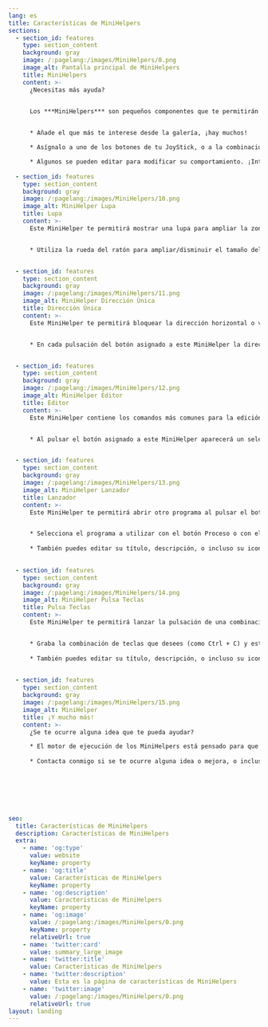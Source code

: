 ```yaml
---
lang: es
title: Características de MiniHelpers
sections:
  - section_id: features
    type: section_content
    background: gray
    image: /:pagelang:/images/MiniHelpers/0.png
    image_alt: Pantalla principal de MiniHelpers
    title: MiniHelpers
    content: >-
      ¿Necesitas más ayuda?


      Los ***MiniHelpers*** son pequeños componentes que te permitirán realizar tareas más especializadas, y sacar el mayor partido a todos los botones de tu JoyStick
    

      * Añade el que más te interese desde la galería, ¡hay muchos!

      * Asígnalo a uno de los botones de tu JoyStick, o a la combinación de teclas que más se adapte a tus necesidades

      * Algunos se pueden editar para modificar su comportamiento. ¡Inténtalo!
      
  - section_id: features
    type: section_content
    background: gray
    image: /:pagelang:/images/MiniHelpers/10.png
    image_alt: MiniHelper Lupa
    title: Lupa
    content: >-
      Este MiniHelper te permitirá mostrar una lupa para ampliar la zona de pantalla por la que mueves el puntero del ratón


      * Utiliza la rueda del ratón para ampliar/disminuir el tamaño del zoom


  - section_id: features
    type: section_content
    background: gray
    image: /:pagelang:/images/MiniHelpers/11.png
    image_alt: MiniHelper Dirección Única
    title: Dirección Única
    content: >-
      Este MiniHelper te permitirá bloquear la dirección horizontal o vertical, haciendo que puedas desplazar el puntero en la dirección adecuada, sin preocuparte porque tu mano tiemble


      * En cada pulsación del botón asignado a este MiniHelper la dirección bloqueada cambiará entre Horizontal/Vertical/Ninguna


  - section_id: features
    type: section_content
    background: gray
    image: /:pagelang:/images/MiniHelpers/12.png
    image_alt: MiniHelper Editor
    title: Editor
    content: >-
      Este MiniHelper contiene los comandos más comunes para la edición, como copiar, cortar y pegar o hacer/deshacer


      * Al pulsar el botón asignado a este MiniHelper aparecerá un selector que te permitirá elegir el comando a utilizar


  - section_id: features
    type: section_content
    background: gray
    image: /:pagelang:/images/MiniHelpers/13.png
    image_alt: MiniHelper Lanzador
    title: Lanzador
    content: >-
      Este MiniHelper te permitirá abrir otro programa al pulsar el botón asociado


      * Selecciona el programa a utilizar con el botón Proceso o con el botón Buscar
      
      * También puedes editar su título, descripción, o incluso su icono
      

  - section_id: features
    type: section_content
    background: gray
    image: /:pagelang:/images/MiniHelpers/14.png
    image_alt: MiniHelper Pulsa Teclas
    title: Pulsa Teclas
    content: >-
      Este MiniHelper te permitirá lanzar la pulsación de una combinación de teclas al pulsar el botón asociado


      * Graba la combinación de teclas que desees (como Ctrl + C) y este MiniHelper las reproducirá por tí
      
      * También puedes editar su título, descripción, o incluso su icono
      

  - section_id: features
    type: section_content
    background: gray
    image: /:pagelang:/images/MiniHelpers/15.png
    image_alt: MiniHelper 
    title: ¡Y mucho más!
    content: >-
      ¿Se te ocurre alguna idea que te pueda ayudar?

      * El motor de ejecución de los MiniHelpers está pensado para que se puedan ampliar dinámicamente
      
      * Contacta conmigo si se te ocurre alguna idea o mejora, o incluso para darte apoyo técnico si lo decides hacer por tí mismo


       



      
seo:
  title: Características de MiniHelpers
  description: Características de MiniHelpers
  extra:
    - name: 'og:type'
      value: website
      keyName: property
    - name: 'og:title'
      value: Características de MiniHelpers
      keyName: property
    - name: 'og:description'
      value: Características de MiniHelpers
      keyName: property
    - name: 'og:image'
      value: /:pagelang:/images/MiniHelpers/0.png
      keyName: property
      relativeUrl: true
    - name: 'twitter:card'
      value: summary_large_image
    - name: 'twitter:title'
      value: Características de MiniHelpers
    - name: 'twitter:description'
      value: Esta es la página de características de MiniHelpers
    - name: 'twitter:image'
      value: /:pagelang:/images/MiniHelpers/0.png
      relativeUrl: true
layout: landing
---
```

